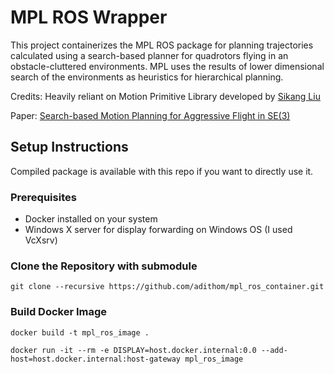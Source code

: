 # MPL ROS Wrapper

This project containerizes the MPL ROS package for planning trajectories calculated using a search-based planner for quadrotors flying in an obstacle-cluttered environments. MPL uses the results of lower dimensional search of the environments as heuristics for hierarchical planning. 

Credits: Heavily reliant on Motion Primitive Library developed by [Sikang Liu](https://github.com/sikang)

Paper: [Search-based Motion Planning for Aggressive Flight in SE(3)](https://arxiv.org/pdf/1710.02748)

## Setup Instructions

Compiled package is available with this repo if you want to directly use it.

### Prerequisites

- Docker installed on your system
- Windows X server for display forwarding on Windows OS (I used VcXsrv)

### Clone the Repository with submodule

```
git clone --recursive https://github.com/adithom/mpl_ros_container.git
```
### Build Docker Image
```
docker build -t mpl_ros_image .
```

```
docker run -it --rm -e DISPLAY=host.docker.internal:0.0 --add-host=host.docker.internal:host-gateway mpl_ros_image
```



